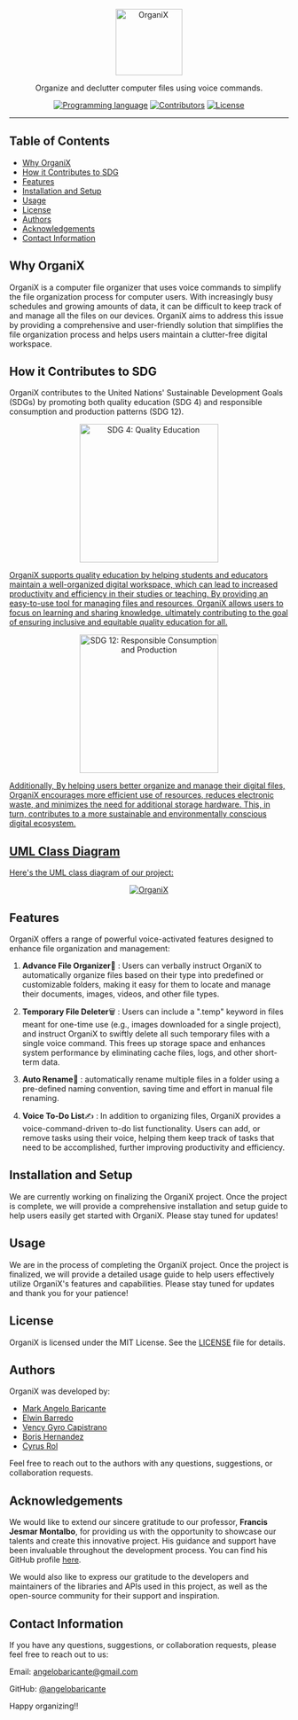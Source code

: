 <p align="center">
  <a href="https://github.com/angelobaricante/organix" target="_blank">
    <picture>
      <source media="(prefers-color-scheme: dark)" srcset="https://github.com/angelobaricante/organix/blob/main/assets/logo.jpg">
      <source media="(prefers-color-scheme: light)" srcset="https://github.com/angelobaricante/organix/blob/main/assets/logo.svg">
      <img alt="OrganiX" src="https://github.com/angelobaricante/organix/blob/main/assets/logo.svg" height="120" style="max-width: 100%;">
    </picture>
  </a>
</p>

<p align="center">
  Organize and declutter computer files using voice commands.
</p>

<p align="center">
  <a href="https://github.com/angelobaricante/organix"><img alt="Programming language" src="https://img.shields.io/badge/language-Python-blue?logo=Python&logoColor=blue"></a>
  <a href="https://github.com/angelobaricante/organix"><img alt="Contributors" src="https://img.shields.io/badge/contributors-4-blue"></a>
  <a href="https://github.com/angelobaricante/organix/blob/main/LICENSE"><img src="https://img.shields.io/badge/license-MIT-blue" alt="License"></a>
</p>

------

## Table of Contents
* [Why OrganiX](#why-organix)
* [How it Contributes to SDG](#how-it-contributes-to-sdg)
* [Features](#features)
* [Installation and Setup](#installation-and-setup)
* [Usage](#usage)
* [License](#license)
* [Authors](#authors)
* [Acknowledgements](#acknowledgements)
* [Contact Information](#contact-information)

## Why OrganiX
OrganiX is a computer file organizer that uses voice commands to simplify the file organization process for computer users. With increasingly busy schedules and growing amounts of data, it can be difficult to keep track of and manage all the files on our devices. OrganiX aims to address this issue by providing a comprehensive and user-friendly solution that simplifies the file organization process and helps users maintain a clutter-free digital workspace.

## How it Contributes to SDG

OrganiX contributes to the United Nations' Sustainable Development Goals (SDGs) by promoting both quality education (SDG 4) and responsible consumption and production patterns (SDG 12).

<p align="center">
  <picture align="center">
    <a href="https://sdgs.un.org/goals/goal4" target="_blank">
    <img alt="SDG 4: Quality Education" src="https://github.com/angelobaricante/organix/blob/main/assets/E_SDG_Icons-04.jpg" width="250" height="250">
  </picture>
</p>

OrganiX supports quality education by helping students and educators maintain a well-organized digital workspace, which can lead to increased productivity and efficiency in their studies or teaching. By providing an easy-to-use tool for managing files and resources, OrganiX allows users to focus on learning and sharing knowledge, ultimately contributing to the goal of ensuring inclusive and equitable quality education for all.
<p align="center">
  <picture align="center">
    <a href="https://sdgs.un.org/goals/goal12" target="_blank">
    <img alt="SDG 12: Responsible Consumption and Production" src="https://github.com/angelobaricante/organix/blob/main/assets/E_SDG_Icons-12.jpg" width="250" height="250">
  </picture>
</p>
Additionally, By helping users better organize and manage their digital files, OrganiX encourages more efficient use of resources, reduces electronic waste, and minimizes the need for additional storage hardware. This, in turn, contributes to a more sustainable and environmentally conscious digital ecosystem.

## UML Class Diagram
Here's the UML class diagram of our project:
<p align="center">
    <picture>
      <img alt="OrganiX" src="https://github.com/angelobaricante/organix/blob/main/assets/uml.svg" style="max-width: 100%;">
    </picture>
  </a>
</p>  
  
## Features
OrganiX offers a range of powerful voice-activated features designed to enhance file organization and management:

1. __Advance File Organizer__:open_file_folder: : Users can verbally instruct OrganiX to automatically organize files based on their type into predefined or customizable folders, making it easy for them to locate and manage their documents, images, videos, and other file types.

2. __Temporary File Deleter__:wastebasket: : Users can include a ".temp" keyword in files meant for one-time use (e.g., images downloaded for a single project), and instruct OrganiX to swiftly delete all such temporary files with a single voice command. This frees up storage space and enhances system performance by eliminating cache files, logs, and other short-term data.

3. __Auto Rename__:memo: :  automatically rename multiple files in a folder using a pre-defined naming convention, saving time and effort in manual file renaming.
  
4. __Voice To-Do List__:writing_hand: : In addition to organizing files, OrganiX provides a voice-command-driven to-do list functionality. Users can add, or remove tasks using their voice, helping them keep track of tasks that need to be accomplished, further improving productivity and efficiency.
  
## Installation and Setup 
We are currently working on finalizing the OrganiX project. Once the project is complete, we will provide a comprehensive installation and setup guide to help users easily get started with OrganiX. Please stay tuned for updates!

## Usage  
We are in the process of completing the OrganiX project. Once the project is finalized, we will provide a detailed usage guide to help users effectively utilize OrganiX's features and capabilities. Please stay tuned for updates and thank you for your patience!

## License
OrganiX is licensed under the MIT License. See the [LICENSE](https://github.com/angelobaricante/organix/blob/main/LICENSE) file for details.
  
## Authors

OrganiX was developed by:

- [Mark Angelo Baricante](https://github.com/angelobaricante)
- [Elwin Barredo](https://github.com/elwinthedevisor)
- [Vency Gyro Capistrano](https://github.com/gyrogarithm)
- [Boris Hernandez](https://github.com/borisher)
- [Cyrus Rol](https://github.com/cykeeee)
  
Feel free to reach out to the authors with any questions, suggestions, or collaboration requests.
  
## Acknowledgements

We would like to extend our sincere gratitude to our professor, **Francis Jesmar Montalbo**, for providing us with the opportunity to showcase our talents and create this innovative project. His guidance and support have been invaluable throughout the development process. You can find his GitHub profile [here](https://github.com/francismontalbo).

We would also like to express our gratitude to the developers and maintainers of the libraries and APIs used in this project, as well as the open-source community for their support and inspiration. 
  
## Contact Information
If you have any questions, suggestions, or collaboration requests, please feel free to reach out to us:

Email: angelobaricante@gmail.com
  
GitHub: [@angelobaricante](https://github.com/angelobaricante)
  
  
  
Happy organizing!!  
  
